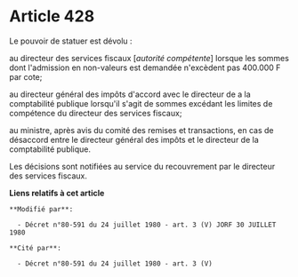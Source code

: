 # Article 428

Le pouvoir de statuer est dévolu :

au directeur des services fiscaux [*autorité compétente*] lorsque les sommes dont l'admission en non-valeurs est demandée
n'excèdent pas 400.000 F par cote;

au directeur général des impôts  d'accord avec le directeur de  a la comptabilité publique  lorsqu'il s'agit de sommes
excédant les limites de compétence du directeur des services fiscaux;

au ministre, après avis du comité des remises et transactions, en cas de désaccord entre le directeur général des impôts et
le directeur de la comptabilité publique.

Les décisions sont notifiées au service du recouvrement par le directeur des services fiscaux.

**Liens relatifs à cet article**

	**Modifié par**:

	  - Décret n°80-591 du 24 juillet 1980 - art. 3 (V) JORF 30 JUILLET 1980

	**Cité par**:

	  - Décret n°80-591 du 24 juillet 1980 - art. 3 (V)
